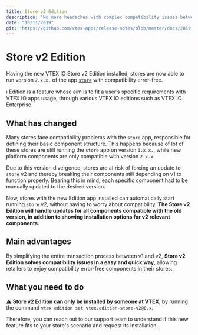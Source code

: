 ```yaml
---
title: Store v2 Edition 
description: "No more headaches with complex compatibility issues between `store` v1 and v2 thanks to Store v2 Edition."
date: "10/11/2019"
git: "https://github.com/vtex-apps/release-notes/blob/master/docs/2019-week-39-40/store-v2-edition.md"
---
```


# Store v2 Edition

Having the new VTEX IO Store v2 Edition installed, stores are now able to run version `2.x.x.` of the app [`store`](https://github.com/vtex-apps/store) with compatibility error-free.

:information_source: Edition is a feature whose aim is to fit a user’s specific requirements with VTEX IO apps usage, through various VTEX IO editions such as VTEX IO Enterprise.

## What has changed

Many stores face compatibility problems with the `store` app, responsible for defining their basic component structure. This happens because of lot of these stores are still running the `store` app on version `1.x.x.`, while new platform components are only compatible with version `2.x.x`.

Due to this version divergence, stores are at risk of forcing an update to `store` v2 and thereby breaking their components still depending on v1 to function properly. Bearing this in mind, each specific component had to be manually updated to the desired version.

Now, stores with the new Edition app installed can automatically start running `store` v2, without having to worry about compatibility. **The Store v2 Edition will handle updates for all components compatible with the old version, in addition to showing installation options for v2 relevant components**.

## Main advantages

By simplifying the entire transaction process between v1 and v2, **Store v2 Edition solves compatibility issues in a easy and quick way**, allowing retailers to enjoy compatibility error-free components in their stores.

## What you need to do 

:warning: **Store v2 Edition can only be installed by someone at VTEX**, by running the command `vtex edition set vtex.edition-store-v2@0.x`. 

Therefore, you can reach out to our support team to understand if this new feature fits to your store's scenario and request its installation.
